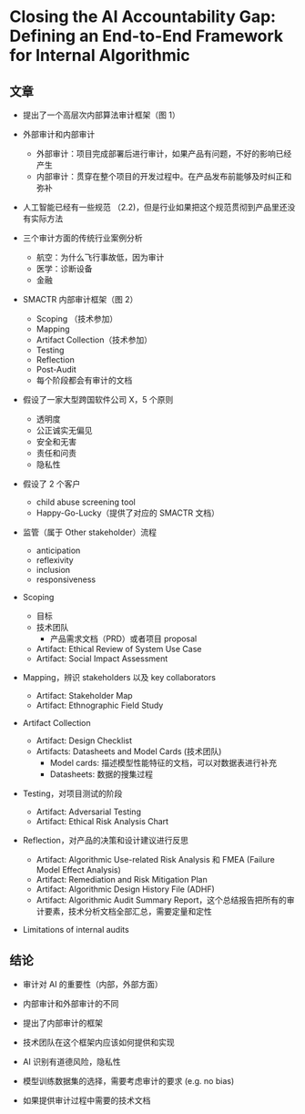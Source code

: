 # Closing the AI Accountability Gap: Defining an End-to-End Framework for Internal Algorithmic

## 文章

- 提出了一个高层次内部算法审计框架（图 1）

- 外部审计和内部审计

  - 外部审计：项目完成部署后进行审计，如果产品有问题，不好的影响已经产生
  - 内部审计：贯穿在整个项目的开发过程中。在产品发布前能够及时纠正和弥补

- 人工智能已经有一些规范 （2.2)，但是行业如果把这个规范贯彻到产品里还没有实际方法

- 三个审计方面的传统行业案例分析

  - 航空：为什么飞行事故低，因为审计
  - 医学：诊断设备
  - 金融

- SMACTR 内部审计框架（图 2）

  - Scoping （技术参加）
  - Mapping
  - Artifact Collection（技术参加）
  - Testing
  - Reflection
  - Post-Audit
  - 每个阶段都会有审计的文档

- 假设了一家大型跨国软件公司 X，5 个原则

  - 透明度
  - 公正诚实无偏见
  - 安全和无害
  - 责任和问责
  - 隐私性

- 假设了 2 个客户

  - child abuse screening tool
  - Happy-Go-Lucky（提供了对应的 SMACTR 文档）

- 监管（属于 Other stakeholder）流程

  - anticipation
  - reflexivity
  - inclusion
  - responsiveness

- Scoping

  - 目标
  - 技术团队
    - 产品需求文档（PRD）或者项目 proposal
  - Artifact: Ethical Review of System Use Case
  - Artifact: Social Impact Assessment

- Mapping，辨识 stakeholders 以及 key collaborators

  - Artifact: Stakeholder Map
  - Artifact: Ethnographic Field Study

- Artifact Collection

  - Artifact: Design Checklist
  - Artifacts: Datasheets and Model Cards (技术团队)
    - Model cards: 描述模型性能特征的文档，可以对数据表进行补充
    - Datasheets: 数据的搜集过程

- Testing，对项目测试的阶段

  - Artifact: Adversarial Testing
  - Artifact: Ethical Risk Analysis Chart

- Reflection，对产品的决策和设计建议进行反思

  - Artifact: Algorithmic Use-related Risk Analysis 和 FMEA (Failure Model Effect Analysis)
  - Artifact: Remediation and Risk Mitigation Plan
  - Artifact: Algorithmic Design History File (ADHF)
  - Artifact: Algorithmic Audit Summary Report，这个总结报告把所有的审计要素，技术分析文档全部汇总，需要定量和定性

- Limitations of internal audits

## 结论

- 审计对 AI 的重要性（内部，外部方面）
- 内部审计和外部审计的不同
- 提出了内部审计的框架
- 技术团队在这个框架内应该如何提供和实现

- AI 识别有道德风险，隐私性
- 模型训练数据集的选择，需要考虑审计的要求 (e.g. no bias)
- 如果提供审计过程中需要的技术文档
